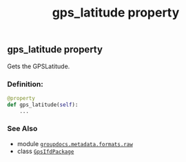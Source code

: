 ﻿---
title: gps_latitude property
second_title: GroupDocs.Metadata for Python via .NET API References
description: 
type: docs
url: /python-net/groupdocs.metadata.formats.raw/gpsifdpackage/gps_latitude/
is_root: false
weight: 300
---

## gps_latitude property


Gets the GPSLatitude.
### Definition:
```python
@property
def gps_latitude(self):
    ...
```

### See Also
* module [`groupdocs.metadata.formats.raw`](../../)
* class [`GpsIfdPackage`](/metadata/python-net/groupdocs.metadata.formats.raw/gpsifdpackage)

